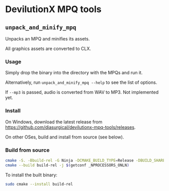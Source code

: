 # DevilutionX MPQ tools

## `unpack_and_minify_mpq`

Unpacks an MPQ and minifies its assets.

All graphics assets are converted to CLX.

### Usage

Simply drop the binary into the directory with the MPQs and run it.

Alternatively, run `unpack_and_minify_mpq --help` to see the list of options.

If `--mp3` is passed, audio is converted from WAV to MP3. Not implemented yet.

### Install

On Windows, download the latest release from https://github.com/diasurgical/devilutionx-mpq-tools/releases.

On other OSes, build and install from source (see below).

### Build from source

```bash
cmake -S. -Bbuild-rel -G Ninja -DCMAKE_BUILD_TYPE=Release -DBUILD_SHARED_LIBS=OFF
cmake --build build-rel -j $(getconf _NPROCESSORS_ONLN)
```

To install the built binary:

```bash
sudo cmake --install build-rel
```
